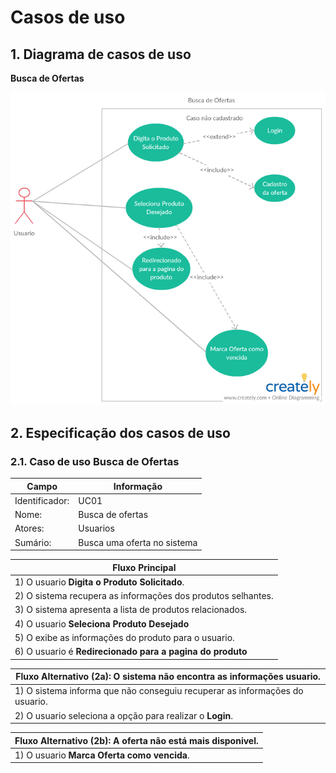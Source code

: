 # Casos de uso

## 1. Diagrama de casos de uso

**Busca de Ofertas**

![Use Case Busca de Ofertas](busca_ofertas.png)

## 2. Especificação dos casos de uso


### 2.1. Caso de uso **Busca de Ofertas**

| Campo          | Informação        |
|---|---|
| Identificador: | UC01              |
| Nome:          | Busca de ofertas |
| Atores:        | Usuarios |
| Sumário:       | Busca uma oferta no sistema |

| Fluxo Principal |
|---|
| 1) O usuario **Digita o Produto Solicitado**. |
| 2) O sistema recupera as informações dos produtos selhantes.                   |
| 3) O sistema apresenta a lista de produtos relacionados. |
| 4) O usuario **Seleciona Produto Desejado** |
| 5) O exibe as informações do produto para o usuario. |
| 6) O usuario é **Redirecionado para a pagina do produto** |


| Fluxo Alternativo (2a): O sistema não encontra as informações usuario. |
|---|
| 1) O sistema informa que não conseguiu recuperar as informações do usuario. |
| 2) O usuario seleciona a opção para realizar o **Login**. |

| Fluxo Alternativo (2b): A oferta não está mais disponivel. |
|---|
| 1) O usuario **Marca Oferta como vencida**. |



